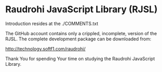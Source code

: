 Raudrohi JavaScript Library (RJSL)
===================================

Introduction resides at the ./COMMENTS.txt

The GitHub account contains only a crippled, incomplete, version of the RJSL. The complete development package can be downloaded from:

http://technology.softf1.com/raudrohi/


Thank You for 
spending Your time on studying the 
Raudrohi JavaScript Library.


